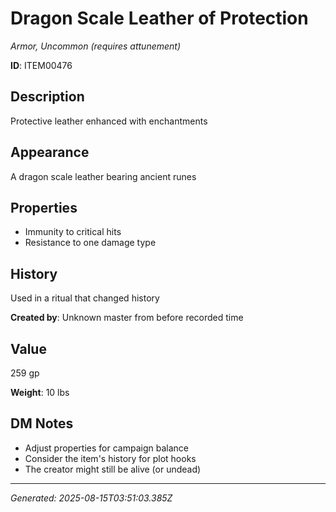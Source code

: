 # Dragon Scale Leather of Protection

*Armor, Uncommon (requires attunement)*

**ID**: ITEM00476

## Description
Protective leather enhanced with enchantments

## Appearance
A dragon scale leather bearing ancient runes

## Properties
- Immunity to critical hits
- Resistance to one damage type



## History
Used in a ritual that changed history

**Created by**: Unknown master from before recorded time

## Value
259 gp

**Weight**: 10 lbs

## DM Notes
- Adjust properties for campaign balance
- Consider the item's history for plot hooks
- The creator might still be alive (or undead)


---
*Generated: 2025-08-15T03:51:03.385Z*
